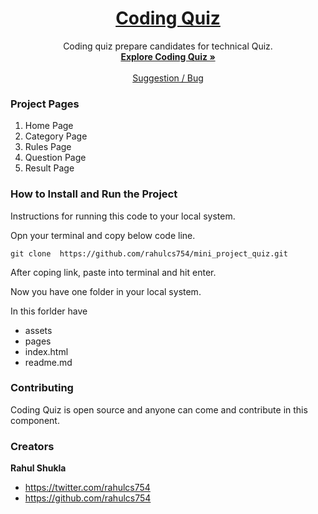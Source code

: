 <h1 align="center">
  <a href="https://code-quiz-rs.netlify.app/">
   Coding Quiz
  </a>
</h1>



<p align="center">
    Coding quiz prepare candidates for technical Quiz.
  <br>
  <a href="https://code-quiz-rs.netlify.app/"><strong>Explore Coding Quiz »</strong></a>
  <br>
  <br>
  <a href="https://code-quiz-rs.netlify.app/">Suggestion / Bug</a>
  </p>

### Project Pages
1. Home Page
2. Category Page
3. Rules Page
4. Question Page
5. Result Page


### How to Install and Run the Project

Instructions for running this code to your local system.

Opn your terminal and copy below code line.

`git clone  https://github.com/rahulcs754/mini_project_quiz.git`

After coping link, paste into terminal and hit enter.

Now you have one folder in your local system.

In this forlder have 
- assets
- pages
- index.html
- readme.md


### Contributing

Coding Quiz is open source and anyone can come and contribute in this component.


### Creators

**Rahul Shukla**

- <https://twitter.com/rahulcs754>
- <https://github.com/rahulcs754>
